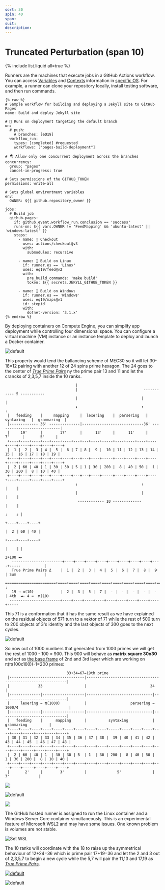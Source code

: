 ```yaml
---
sort: 30
spin: 40
span: 
suit: 
description: 
---
```

# Truncated Perturbation (span 10)

{% include list.liquid all=true %}

Runners are the machines that execute jobs in a GitHub Actions workflow. You can access [Variables](https://docs.github.com/en/actions/learn-github-actions/variables#default-environment-variables) and [Contexts](https://docs.github.com/en/actions/learn-github-actions/contexts#github-context) information in [specific OS](https://stackoverflow.com/a/57948488/4058484). For example, a runner can clone your repository locally, install testing software, and then run commands.

```
{% raw %}
# Sample workflow for building and deploying a Jekyll site to GitHub Pages
name: Build and deploy Jekyll site

# 💎 Runs on deployment targeting the default branch
on:
  # push:
    # branches: [eQ19]
  workflow_run:
    types: [completed] #requested
    workflows: ["pages-build-deployment"]

# 🪂 Allow only one concurrent deployment across the branches
concurrency:
  group: "pages"
  cancel-in-progress: true
  
# Sets permissions of the GITHUB_TOKEN
permissions: write-all

# Sets global environtment variables
env:
  OWNER: ${{ github.repository_owner }}

jobs:
  # Build job
  github-pages:
    if: github.event.workflow_run.conclusion == 'success'
    runs-on: ${{ vars.OWNER != 'FeedMapping' && 'ubuntu-latest' || 'windows-latest' }}
    steps:
      - name: 📂 Checkout
        uses: actions/checkout@v3
        with:
          submodules: recursive
 
      - name: 💎 Build on Linux
        if: runner.os == 'Linux'
        uses: eq19/feed@v2
        with:
          pre_build_commands: 'make build'
          token: ${{ secrets.JEKYLL_GITHUB_TOKEN }}

      - name: 💎 Build on Windows
        if: runner.os == 'Windows'
        uses: eq19/maps@v1
        id: stepid
        with:
          dotnet-version: '3.1.x'
{% endraw %}
```

By deploying containers on Compute Engine, you can simplify app deployment while controlling four dimensional space. You can configure a virtual machine (VM) instance or an instance template to deploy and launch a Docker container.

![default](https://user-images.githubusercontent.com/8466209/245677838-a0fb916e-c1f2-468f-a73d-2d6acdefa529.png)

This property would tend the ballancing scheme of MEC30 so it will let 30-18=12 pairing with another 12 of 24 spins prime hexagon. The 24 goes to the center of _[True Prime Pairs](https://www.eq19.com/addition/file02.html#true-prime-pairs)_ ny the prime pair 13 and 11 and let the crancks of 2,3,5,7 inside the 10 ranks.

```
                                | 
                                |                              ----------- 5 -----------
                                |                             |                         |  
                                ↓                             ↑                         ↓
 |   feeding    |     mapping     |  lexering    |  parsering   |   syntaxing   |  grammaring  |
 |------------- 36' --------------|----------------------------36' ----------------------------|
 |     19'      |        17'      |      13'     |      11'     |       7'      |       5'     |
 +----+----+----+---+----+----+---+---+----+-----+----+----+----+----+----+-----+----+----+----+
 |  1 |  2 |  3 | 4 |  5 |  6 | 7 | 8 |  9 |  10 | 11 | 12 | 13 | 14 | 15 |  16 | 17 | 18 | 19 |
 +----+----+----+---+----+----+---+---+----+-----+----+----+----+----+----+-----+----+----+----+
 |  2 | 60 | 40 | 1 | 30 | 30 | 5 | 1 | 30 | 200 |  8 | 40 | 50 |  1 | 30 | 200 |  8 | 10 | 40 |
 +----+----+----+---+----+----+---+---+----+-----+----+----+----+----+----+-----+----+----+----+
                                ↓                             ↑                         |    |
                                |                             |                         |    |
                                 ------------ 10 -------------                          |    |
                                                                                        ↓    ↓ |
                                                                                +----+----+----+
                                                                                |  2 | 60 | 40 |
                                                                                +----+----+----+
                                                                                        |    | |
                                                                                     2+100 ◄- 
   -----------------------+----+----+----+----+----+----+----+----+----+-----           |
   True Prime Pairs Δ    |  1 |  2 |  3 |  4 |  5 |  6 |  7 |  8 |  9 | Sum             |
  =======================+====+====+====+====+====+====+====+====+====+=====            ↓
   19 → π(10)            |  2 |  3 |  5 |  7 |  - |  - |  - |  - |  - | 4th  ◄- 4 =  π(10)
  -----------------------+----+----+----+----+----+----+----+----+----+-----
```

This 71 is a conformation that it has the same result as we have explained on the residual objects of 571 turn to a vektor of 71 while the rest of 500 turn to 200 objects of 3's identity and the last objects of 300 goes to the next cycles.

![default](https://user-images.githubusercontent.com/36441664/105903095-0e64bd80-6052-11eb-83ed-10190be497c5.png)

So now out of 1000 numbers that generated from 1000 primes we will get the rest of 1000 - 100 = 900. This 900 will behave as **matrix square 30x30** and act as [the base frame](https://gist.github.com/eq19/0ce5848f7ad62dc46dedfaa430069857#true-prime-pairs) of 2nd and 3rd layer which are working on π(π(100x100))-1=200 primes:

```liquid
                            33+34=67=19th prime
 |----------------------------------|-------------------------------------------------------------|
 |             33                   |                             34                              |
 |--------------|-------------------|------------------------------|------------------------------|
 |     lexering = π(1000)           |                    parsering = 1000/Φ                       |
 |--------------|-------------------|------------------------------|------------------------------|
 |   feeding    |      mapping      |          syntaxing           |          grammaring          |
 +----+----+----+----+----+----+----+----+----+-----+----+----+----+----+----+-----+----+----+----+
 | 30 | 31 | 32 | 33 | 34 | 35 | 36 | 37 | 38 |  39 | 40 | 41 | 42 | 43 | 44 | 45  | 46 | 47 | 48 |
 +----+----+----+----+----+----+----+----+----+-----+----+----+----+----+----+-----+----+----+----+
 |  2 | 60 | 40 | 1  | 30 | 30 | 5  | 1  | 30 | 200 |  8 | 40 | 50 |  1 | 30 | 200 |  8 | 10 | 40 |
 +----+----+----+----+----+----+----+----+----+-----+----+----+----+----+----+-----+----+----+----+
 |       2'     |        3'         |              5'              |               7'             | 
```

![](https://user-images.githubusercontent.com/8466209/222020262-cffc624a-b92c-4137-b76a-5423df7fc5ad.png)

![default](https://user-images.githubusercontent.com/8466209/205431468-6777265f-63a8-42ea-b454-d45227478362.png)

![](https://user-images.githubusercontent.com/8466209/236091657-62397dbe-fb87-46a2-8676-f4903b6efd3f.png)

The GitHub hosted runner is assigned to run the Linux container and a Windows Server Core container simultaneously. This is an experimental feature of Microsoft WSL2 and may have some issues. One known problem is volumes are not stable.

![Set WSL](https://user-images.githubusercontent.com/8466209/226080396-235a1645-8a58-49c4-9754-8bac362a72fa.png)

The 10 ranks will coordinate with the 18 to raise up the symmetrical behaviour of 12+24=36 which is prime pair 17+19=36 and let the 2 and 3 out of 2,3,5,7 to begin a new cycle while the 5,7 will pair the 11,13 and 17,19 as _[True Prime Pairs](https://www.eq19.com/addition/file02.html#true-prime-pairs)_.

[![default](https://user-images.githubusercontent.com/8466209/244139208-378b2229-c3e8-4f1f-8829-dee6687348fb.png)](https://commons.wikimedia.org/wiki/File:RiemannZeta_Zeros.svg)

![default](https://user-images.githubusercontent.com/8466209/202854712-3a6ef332-ae62-4af2-87d2-c8e4b1dd1c37.png)
